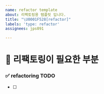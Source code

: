 ```yaml
---
name: refactor template
about: 리팩토링용 탬플릿 입니다.
title: "\U0001F528[refactor]"
labels: 'type: refactor'
assignees: jps091

---
```


# 🔨 리팩토링이 필요한 부분 


### ✅ refactoring TODO
<!-- 리팩토링 TODO  -->
- [ ]
